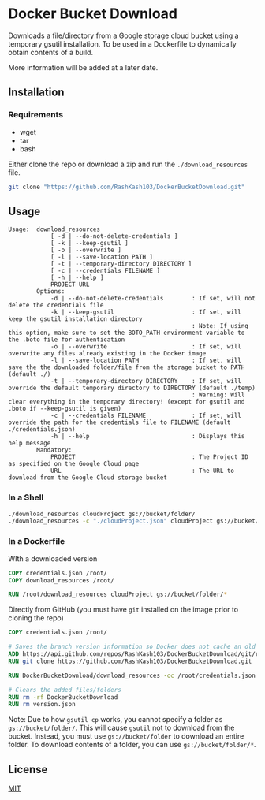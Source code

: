 # Docker Bucket Download

Downloads a file/directory from a Google storage cloud bucket using a temporary gsutil installation. To be used in a Dockerfile to dynamically obtain contents of a build.

More information will be added at a later date.

## Installation

### Requirements
- wget
- tar
- bash

Either clone the repo or download a zip and run the `./download_resources` file.


```bash
git clone "https://github.com/RashKash103/DockerBucketDownload.git"
`````

## Usage

```text
Usage:  download_resources
            [ -d | --do-not-delete-credentials ]
            [ -k | --keep-gsutil ]
            [ -o | --overwrite ]
            [ -l | --save-location PATH ]
            [ -t | --temporary-directory DIRECTORY ]
            [ -c | --credentials FILENAME ]
            [ -h | --help ]
            PROJECT URL
        Options:
            -d | --do-not-delete-credentials        : If set, will not delete the credentials file
            -k | --keep-gsutil                      : If set, will keep the gsutil installation directory
                                                    : Note: If using this option, make sure to set the BOTO_PATH environment variable to the .boto file for authentication
            -o | --overwrite                        : If set, will overwrite any files already existing in the Docker image
            -l | --save-location PATH               : If set, will save the the downloaded folder/file from the storage bucket to PATH (default ./)
            -t | --temporary-directory DIRECTORY    : If set, will override the default temporary directory to DIRECTORY (default ./temp)
                                                    : Warning: Will clear everything in the temporary directory! (except for gsutil and .boto if --keep-gsutil is given)
            -c | --credentials FILENAME             : If set, will override the path for the credentials file to FILENAME (default ./credentials.json)
            -h | --help                             : Displays this help message
        Mandatory:
            PROJECT                                 : The Project ID as specified on the Google Cloud page
            URL                                     : The URL to download from the Google Cloud storage bucket
```

### In a Shell

```bash
./download_resources cloudProject gs://bucket/folder/
./download_resources -c "./cloudProject.json" cloudProject gs://bucket/folder/image.png
`````

### In a Dockerfile

WIth a downloaded version

```Dockerfile
COPY credentials.json /root/
COPY download_resources /root/

RUN /root/download_resources cloudProject gs://bucket/folder/*
`````

Directly from GitHub (you must have `git` installed on the image prior to cloning the repo)

```Dockerfile
COPY credentials.json /root/

# Saves the branch version information so Docker does not cache an old version of the script
ADD https://api.github.com/repos/RashKash103/DockerBucketDownload/git/refs/heads/master version.json
RUN git clone https://github.com/RashKash103/DockerBucketDownload.git

RUN DockerBucketDownload/download_resources -oc /root/credentials.json cloudProject gs://bucket/folder/*

# Clears the added files/folders
RUN rm -rf DockerBucketDownload
RUN rm version.json
```

Note: Due to how `gsutil cp` works, you cannot specify a folder as `gs://bucket/folder/`. This will cause `gsutil` not to download from the bucket. Instead, you must use `gs://bucket/folder` to download an entire folder. To download contents of a folder, you can use `gs://bucket/folder/*`.

## License
[MIT](https://choosealicense.com/licenses/mit/)
